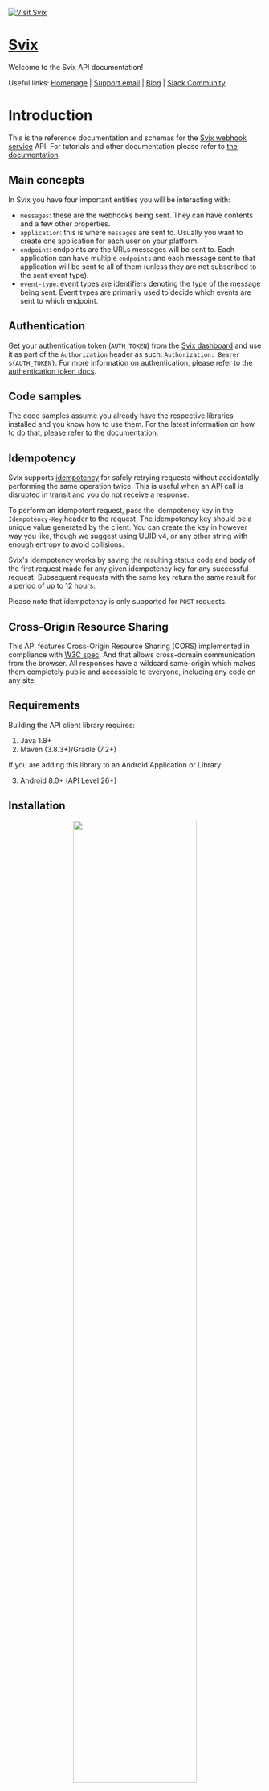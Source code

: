 <div align="left">

[![Visit Svix](./header.png)](https://svix.com)

# [Svix](https://svix.com)

Welcome to the Svix API documentation!

Useful links: [Homepage](https://www.svix.com) | [Support email](mailto:support+docs@svix.com) | [Blog](https://www.svix.com/blog/) | [Slack Community](https://www.svix.com/slack/)

# Introduction

This is the reference documentation and schemas for the [Svix webhook service](https://www.svix.com) API. For tutorials and other documentation please refer to [the documentation](https://docs.svix.com).

## Main concepts

In Svix you have four important entities you will be interacting with:

- `messages`: these are the webhooks being sent. They can have contents and a few other properties.
- `application`: this is where `messages` are sent to. Usually you want to create one application for each user on your platform.
- `endpoint`: endpoints are the URLs messages will be sent to. Each application can have multiple `endpoints` and each message sent to that application will be sent to all of them (unless they are not subscribed to the sent event type).
- `event-type`: event types are identifiers denoting the type of the message being sent. Event types are primarily used to decide which events are sent to which endpoint.


## Authentication

Get your authentication token (`AUTH_TOKEN`) from the [Svix dashboard](https://dashboard.svix.com) and use it as part of the `Authorization` header as such: `Authorization: Bearer ${AUTH_TOKEN}`. For more information on authentication, please refer to the [authentication token docs](https://docs.svix.com/api-keys).




## Code samples

The code samples assume you already have the respective libraries installed and you know how to use them. For the latest information on how to do that, please refer to [the documentation](https://docs.svix.com/).


## Idempotency

Svix supports [idempotency](https://en.wikipedia.org/wiki/Idempotence) for safely retrying requests without accidentally performing the same operation twice. This is useful when an API call is disrupted in transit and you do not receive a response.

To perform an idempotent request, pass the idempotency key in the `Idempotency-Key` header to the request. The idempotency key should be a unique value generated by the client. You can create the key in however way you like, though we suggest using UUID v4, or any other string with enough entropy to avoid collisions.

Svix's idempotency works by saving the resulting status code and body of the first request made for any given idempotency key for any successful request. Subsequent requests with the same key return the same result for a period of up to 12 hours.

Please note that idempotency is only supported for `POST` requests.


## Cross-Origin Resource Sharing

This API features Cross-Origin Resource Sharing (CORS) implemented in compliance with [W3C spec](https://www.w3.org/TR/cors/). And that allows cross-domain communication from the browser. All responses have a wildcard same-origin which makes them completely public and accessible to everyone, including any code on any site.


</div>

## Requirements

Building the API client library requires:

1. Java 1.8+
2. Maven (3.8.3+)/Gradle (7.2+)

If you are adding this library to an Android Application or Library:

3. Android 8.0+ (API Level 26+)

## Installation<a id="installation"></a>
<div align="center">
  <a href="https://konfigthis.com/sdk-sign-up?company=Svix&language=Java">
    <img src="https://raw.githubusercontent.com/konfig-dev/brand-assets/HEAD/cta-images/java-cta.png" width="70%">
  </a>
</div>

### Maven users

Add this dependency to your project's POM:

```xml
<dependency>
  <groupId>com.konfigthis</groupId>
  <artifactId>svix-java-sdk</artifactId>
  <version>1.20.0</version>
  <scope>compile</scope>
</dependency>
```

### Gradle users

Add this dependency to your `build.gradle`:

```groovy
// build.gradle
repositories {
  mavenCentral()
}

dependencies {
   implementation "com.konfigthis:svix-java-sdk:1.20.0"
}
```

### Android users

Make sure your `build.gradle` file as a `minSdk` version of at least 26:
```groovy
// build.gradle
android {
    defaultConfig {
        minSdk 26
    }
}
```

Also make sure your library or application has internet permissions in your `AndroidManifest.xml`:

```xml
<!--AndroidManifest.xml-->
<?xml version="1.0" encoding="utf-8"?>
<manifest xmlns:android="http://schemas.android.com/apk/res/android"
    xmlns:tools="http://schemas.android.com/tools">
    <uses-permission android:name="android.permission.INTERNET"/>
</manifest>
```

### Others

At first generate the JAR by executing:

```shell
mvn clean package
```

Then manually install the following JARs:

* `target/svix-java-sdk-1.20.0.jar`
* `target/lib/*.jar`

## Getting Started

Please follow the [installation](#installation) instruction and execute the following Java code:

```java
import com.konfigthis.client.ApiClient;
import com.konfigthis.client.ApiException;
import com.konfigthis.client.ApiResponse;
import com.konfigthis.client.Svix;
import com.konfigthis.client.Configuration;
import com.konfigthis.client.auth.*;
import com.konfigthis.client.model.*;
import com.konfigthis.client.api.ApplicationApi;
import java.util.List;
import java.util.Map;
import java.util.UUID;

public class Example {
  public static void main(String[] args) {
    Configuration configuration = new Configuration();
    configuration.host = "https://api.eu.svix.com";
    
    // Configure HTTP bearer authorization: HTTPBearer
    configuration.token = "BEARER TOKEN";
    Svix client = new Svix(configuration);
    String name = "name_example";
    Integer rateLimit = 56;
    String uid = "uid_example"; // Optional unique identifier for the application
    Map<String, String> metadata = new HashMap();
    Boolean getIfExists = false; // Get an existing application, or create a new one if doesn't exist. It's two separate functions in the libs.
    String idempotencyKey = "idempotencyKey_example"; // The request's idempotency key
    try {
      ApplicationOut result = client
              .application
              .createNewApplication(name)
              .rateLimit(rateLimit)
              .uid(uid)
              .metadata(metadata)
              .getIfExists(getIfExists)
              .idempotencyKey(idempotencyKey)
              .execute();
      System.out.println(result);
      System.out.println(result.getUid());
      System.out.println(result.getName());
      System.out.println(result.getRateLimit());
      System.out.println(result.getId());
      System.out.println(result.getCreatedAt());
      System.out.println(result.getUpdatedAt());
      System.out.println(result.getMetadata());
    } catch (ApiException e) {
      System.err.println("Exception when calling ApplicationApi#createNewApplication");
      System.err.println("Status code: " + e.getStatusCode());
      System.err.println("Reason: " + e.getResponseBody());
      System.err.println("Response headers: " + e.getResponseHeaders());
      e.printStackTrace();
    }

    // Use .executeWithHttpInfo() to retrieve HTTP Status Code, Headers and Request
    try {
      ApiResponse<ApplicationOut> response = client
              .application
              .createNewApplication(name)
              .rateLimit(rateLimit)
              .uid(uid)
              .metadata(metadata)
              .getIfExists(getIfExists)
              .idempotencyKey(idempotencyKey)
              .executeWithHttpInfo();
      System.out.println(response.getResponseBody());
      System.out.println(response.getResponseHeaders());
      System.out.println(response.getStatusCode());
      System.out.println(response.getRoundTripTime());
      System.out.println(response.getRequest());
    } catch (ApiException e) {
      System.err.println("Exception when calling ApplicationApi#createNewApplication");
      System.err.println("Status code: " + e.getStatusCode());
      System.err.println("Reason: " + e.getResponseBody());
      System.err.println("Response headers: " + e.getResponseHeaders());
      e.printStackTrace();
    }
  }
}

```

## Documentation for API Endpoints

All URIs are relative to *https://api.eu.svix.com*

Class | Method | HTTP request | Description
------------ | ------------- | ------------- | -------------
*ApplicationApi* | [**createNewApplication**](docs/ApplicationApi.md#createNewApplication) | **POST** /api/v1/app | Create Application
*ApplicationApi* | [**getById**](docs/ApplicationApi.md#getById) | **GET** /api/v1/app/{app_id} | Get Application
*ApplicationApi* | [**listAll**](docs/ApplicationApi.md#listAll) | **GET** /api/v1/app | List Applications
*ApplicationApi* | [**partiallyUpdate**](docs/ApplicationApi.md#partiallyUpdate) | **PATCH** /api/v1/app/{app_id} | Patch Application
*ApplicationApi* | [**removeApp**](docs/ApplicationApi.md#removeApp) | **DELETE** /api/v1/app/{app_id} | Delete Application
*ApplicationApi* | [**updateApp**](docs/ApplicationApi.md#updateApp) | **PUT** /api/v1/app/{app_id} | Update Application
*AuthenticationApi* | [**expireAppTokens**](docs/AuthenticationApi.md#expireAppTokens) | **POST** /api/v1/auth/app/{app_id}/expire-all | Expire All
*AuthenticationApi* | [**generateMagicLink**](docs/AuthenticationApi.md#generateMagicLink) | **POST** /api/v1/auth/dashboard-access/{app_id} | Dashboard Access
*AuthenticationApi* | [**obtainMagicLinkAndCode**](docs/AuthenticationApi.md#obtainMagicLinkAndCode) | **POST** /api/v1/auth/app-portal-access/{app_id} | Get Consumer App Portal Access
*AuthenticationApi* | [**revokeToken**](docs/AuthenticationApi.md#revokeToken) | **POST** /api/v1/auth/logout | Logout
*BackgroundTasksApi* | [**getTaskById**](docs/BackgroundTasksApi.md#getTaskById) | **GET** /api/v1/background-task/{task_id} | Get Background Task
*BackgroundTasksApi* | [**listRecentTasks**](docs/BackgroundTasksApi.md#listRecentTasks) | **GET** /api/v1/background-task | List Background Tasks
*EndpointApi* | [**createNew**](docs/EndpointApi.md#createNew) | **POST** /api/v1/app/{app_id}/endpoint | Create Endpoint
*EndpointApi* | [**getEndpoint**](docs/EndpointApi.md#getEndpoint) | **GET** /api/v1/app/{app_id}/endpoint/{endpoint_id} | Get Endpoint
*EndpointApi* | [**getHeaders**](docs/EndpointApi.md#getHeaders) | **GET** /api/v1/app/{app_id}/endpoint/{endpoint_id}/headers | Get Endpoint Headers
*EndpointApi* | [**getSecret**](docs/EndpointApi.md#getSecret) | **GET** /api/v1/app/{app_id}/endpoint/{endpoint_id}/secret | Get Endpoint Secret
*EndpointApi* | [**getStats**](docs/EndpointApi.md#getStats) | **GET** /api/v1/app/{app_id}/endpoint/{endpoint_id}/stats | Endpoint Stats
*EndpointApi* | [**getTransformationCode**](docs/EndpointApi.md#getTransformationCode) | **GET** /api/v1/app/{app_id}/endpoint/{endpoint_id}/transformation | Get Endpoint Transformation
*EndpointApi* | [**listEndpoints**](docs/EndpointApi.md#listEndpoints) | **GET** /api/v1/app/{app_id}/endpoint | List Endpoints
*EndpointApi* | [**partiallySetHeaders**](docs/EndpointApi.md#partiallySetHeaders) | **PATCH** /api/v1/app/{app_id}/endpoint/{endpoint_id}/headers | Patch Endpoint Headers
*EndpointApi* | [**partiallyUpdate**](docs/EndpointApi.md#partiallyUpdate) | **PATCH** /api/v1/app/{app_id}/endpoint/{endpoint_id} | Patch Endpoint
*EndpointApi* | [**remove**](docs/EndpointApi.md#remove) | **DELETE** /api/v1/app/{app_id}/endpoint/{endpoint_id} | Delete Endpoint
*EndpointApi* | [**replayMissingWebhooks**](docs/EndpointApi.md#replayMissingWebhooks) | **POST** /api/v1/app/{app_id}/endpoint/{endpoint_id}/replay-missing | Replay Missing Webhooks
*EndpointApi* | [**resendFailedWebhooks**](docs/EndpointApi.md#resendFailedWebhooks) | **POST** /api/v1/app/{app_id}/endpoint/{endpoint_id}/recover | Recover Failed Webhooks
*EndpointApi* | [**rotateSecret**](docs/EndpointApi.md#rotateSecret) | **POST** /api/v1/app/{app_id}/endpoint/{endpoint_id}/secret/rotate | Rotate Endpoint Secret
*EndpointApi* | [**sendExampleMessage**](docs/EndpointApi.md#sendExampleMessage) | **POST** /api/v1/app/{app_id}/endpoint/{endpoint_id}/send-example | Send Event Type Example Message
*EndpointApi* | [**setTransformationCode**](docs/EndpointApi.md#setTransformationCode) | **PATCH** /api/v1/app/{app_id}/endpoint/{endpoint_id}/transformation | Set Endpoint Transformation
*EndpointApi* | [**updateEndpoint**](docs/EndpointApi.md#updateEndpoint) | **PUT** /api/v1/app/{app_id}/endpoint/{endpoint_id} | Update Endpoint
*EndpointApi* | [**updateHeaders**](docs/EndpointApi.md#updateHeaders) | **PUT** /api/v1/app/{app_id}/endpoint/{endpoint_id}/headers | Update Endpoint Headers
*EventTypeApi* | [**archiveType**](docs/EventTypeApi.md#archiveType) | **DELETE** /api/v1/event-type/{event_type_name} | Delete Event Type
*EventTypeApi* | [**createOrUpdate**](docs/EventTypeApi.md#createOrUpdate) | **POST** /api/v1/event-type | Create Event Type
*EventTypeApi* | [**getByName**](docs/EventTypeApi.md#getByName) | **GET** /api/v1/event-type/{event_type_name} | Get Event Type
*EventTypeApi* | [**getList**](docs/EventTypeApi.md#getList) | **GET** /api/v1/event-type | List Event Types
*EventTypeApi* | [**importFromOpenapi**](docs/EventTypeApi.md#importFromOpenapi) | **POST** /api/v1/event-type/import/openapi | Event Type Import From Openapi
*EventTypeApi* | [**partiallyUpdateType**](docs/EventTypeApi.md#partiallyUpdateType) | **PATCH** /api/v1/event-type/{event_type_name} | Patch Event Type
*EventTypeApi* | [**updateType**](docs/EventTypeApi.md#updateType) | **PUT** /api/v1/event-type/{event_type_name} | Update Event Type
*HealthApi* | [**checkServerStatus**](docs/HealthApi.md#checkServerStatus) | **GET** /api/v1/health | Health
*IntegrationApi* | [**createNewIntegration**](docs/IntegrationApi.md#createNewIntegration) | **POST** /api/v1/app/{app_id}/integration | Create Integration
*IntegrationApi* | [**deleteById**](docs/IntegrationApi.md#deleteById) | **DELETE** /api/v1/app/{app_id}/integration/{integ_id} | Delete Integration
*IntegrationApi* | [**getById**](docs/IntegrationApi.md#getById) | **GET** /api/v1/app/{app_id}/integration/{integ_id} | Get Integration
*IntegrationApi* | [**getKey**](docs/IntegrationApi.md#getKey) | **GET** /api/v1/app/{app_id}/integration/{integ_id}/key | Get Integration Key
*IntegrationApi* | [**listIntegrations**](docs/IntegrationApi.md#listIntegrations) | **GET** /api/v1/app/{app_id}/integration | List Integrations
*IntegrationApi* | [**rotateIntegrationKey**](docs/IntegrationApi.md#rotateIntegrationKey) | **POST** /api/v1/app/{app_id}/integration/{integ_id}/key/rotate | Rotate Integration Key
*IntegrationApi* | [**updateIntegration**](docs/IntegrationApi.md#updateIntegration) | **PUT** /api/v1/app/{app_id}/integration/{integ_id} | Update Integration
*MessageApi* | [**createNew**](docs/MessageApi.md#createNew) | **POST** /api/v1/app/{app_id}/msg | Create Message
*MessageApi* | [**deletePayload**](docs/MessageApi.md#deletePayload) | **DELETE** /api/v1/app/{app_id}/msg/{msg_id}/content | Delete message payload
*MessageApi* | [**getByIdOrEventId**](docs/MessageApi.md#getByIdOrEventId) | **GET** /api/v1/app/{app_id}/msg/{msg_id} | Get Message
*MessageApi* | [**listAllMessages**](docs/MessageApi.md#listAllMessages) | **GET** /api/v1/app/{app_id}/msg | List Messages
*MessageAttemptApi* | [**deleteResponseBody**](docs/MessageAttemptApi.md#deleteResponseBody) | **DELETE** /api/v1/app/{app_id}/msg/{msg_id}/attempt/{attempt_id}/content | Delete attempt response body
*MessageAttemptApi* | [**getByDestination**](docs/MessageAttemptApi.md#getByDestination) | **GET** /api/v1/app/{app_id}/msg/{msg_id}/attempt/{attempt_id} | Get Attempt
*MessageAttemptApi* | [**listAttemptedDestinations**](docs/MessageAttemptApi.md#listAttemptedDestinations) | **GET** /api/v1/app/{app_id}/msg/{msg_id}/endpoint | List Attempted Destinations
*MessageAttemptApi* | [**listAttemptedMessages**](docs/MessageAttemptApi.md#listAttemptedMessages) | **GET** /api/v1/app/{app_id}/endpoint/{endpoint_id}/msg | List Attempted Messages
*MessageAttemptApi* | [**listByEndpoint**](docs/MessageAttemptApi.md#listByEndpoint) | **GET** /api/v1/app/{app_id}/attempt/endpoint/{endpoint_id} | List Attempts By Endpoint
*MessageAttemptApi* | [**listByEndpointDeprecated**](docs/MessageAttemptApi.md#listByEndpointDeprecated) | **GET** /api/v1/app/{app_id}/msg/{msg_id}/endpoint/{endpoint_id}/attempt | List Attempts For Endpoint
*MessageAttemptApi* | [**listByMsgAttemptedDestinations**](docs/MessageAttemptApi.md#listByMsgAttemptedDestinations) | **GET** /api/v1/app/{app_id}/attempt/msg/{msg_id} | List Attempts By Msg
*MessageAttemptApi* | [**listByMsgAttemptedDestinations_0**](docs/MessageAttemptApi.md#listByMsgAttemptedDestinations_0) | **GET** /api/v1/app/{app_id}/msg/{msg_id}/attempt | List Attempts
*MessageAttemptApi* | [**resendMessageToEndpoint**](docs/MessageAttemptApi.md#resendMessageToEndpoint) | **POST** /api/v1/app/{app_id}/msg/{msg_id}/endpoint/{endpoint_id}/resend | Resend Webhook
*StatisticsApi* | [**calculateEventTypesForAllApps**](docs/StatisticsApi.md#calculateEventTypesForAllApps) | **PUT** /api/v1/stats/usage/event-types | Aggregate Event Types
*StatisticsApi* | [**calculateMessageDestinations**](docs/StatisticsApi.md#calculateMessageDestinations) | **POST** /api/v1/stats/usage/app | Aggregate App Stats


## Documentation for Models

 - [AggregateEventTypesOut](docs/AggregateEventTypesOut.md)
 - [AppPortalAccessIn](docs/AppPortalAccessIn.md)
 - [AppPortalAccessOut](docs/AppPortalAccessOut.md)
 - [AppUsageStatsIn](docs/AppUsageStatsIn.md)
 - [AppUsageStatsOut](docs/AppUsageStatsOut.md)
 - [ApplicationIn](docs/ApplicationIn.md)
 - [ApplicationOut](docs/ApplicationOut.md)
 - [ApplicationPatch](docs/ApplicationPatch.md)
 - [ApplicationTokenExpireIn](docs/ApplicationTokenExpireIn.md)
 - [BackgroundTaskOut](docs/BackgroundTaskOut.md)
 - [BackgroundTaskStatus](docs/BackgroundTaskStatus.md)
 - [BackgroundTaskType](docs/BackgroundTaskType.md)
 - [BorderRadiusConfig](docs/BorderRadiusConfig.md)
 - [BorderRadiusEnum](docs/BorderRadiusEnum.md)
 - [CompletionChoice](docs/CompletionChoice.md)
 - [CompletionMessage](docs/CompletionMessage.md)
 - [CustomColorPalette](docs/CustomColorPalette.md)
 - [CustomThemeOverride](docs/CustomThemeOverride.md)
 - [DashboardAccessOut](docs/DashboardAccessOut.md)
 - [Duration](docs/Duration.md)
 - [EndpointCreatedEvent](docs/EndpointCreatedEvent.md)
 - [EndpointCreatedEventData](docs/EndpointCreatedEventData.md)
 - [EndpointDeletedEvent](docs/EndpointDeletedEvent.md)
 - [EndpointDeletedEventData](docs/EndpointDeletedEventData.md)
 - [EndpointDisabledEvent](docs/EndpointDisabledEvent.md)
 - [EndpointDisabledEventData](docs/EndpointDisabledEventData.md)
 - [EndpointHeadersIn](docs/EndpointHeadersIn.md)
 - [EndpointHeadersOut](docs/EndpointHeadersOut.md)
 - [EndpointHeadersPatchIn](docs/EndpointHeadersPatchIn.md)
 - [EndpointIn](docs/EndpointIn.md)
 - [EndpointMessageOut](docs/EndpointMessageOut.md)
 - [EndpointOut](docs/EndpointOut.md)
 - [EndpointPatch](docs/EndpointPatch.md)
 - [EndpointSecretOut](docs/EndpointSecretOut.md)
 - [EndpointSecretRotateIn](docs/EndpointSecretRotateIn.md)
 - [EndpointStats](docs/EndpointStats.md)
 - [EndpointTransformationIn](docs/EndpointTransformationIn.md)
 - [EndpointTransformationOut](docs/EndpointTransformationOut.md)
 - [EndpointTransformationSimulateIn](docs/EndpointTransformationSimulateIn.md)
 - [EndpointTransformationSimulateOut](docs/EndpointTransformationSimulateOut.md)
 - [EndpointUpdate](docs/EndpointUpdate.md)
 - [EndpointUpdatedEvent](docs/EndpointUpdatedEvent.md)
 - [EndpointUpdatedEventData](docs/EndpointUpdatedEventData.md)
 - [EnvironmentIn](docs/EnvironmentIn.md)
 - [EnvironmentOut](docs/EnvironmentOut.md)
 - [EnvironmentSettingsOut](docs/EnvironmentSettingsOut.md)
 - [EventExampleIn](docs/EventExampleIn.md)
 - [EventTypeImportOpenApiIn](docs/EventTypeImportOpenApiIn.md)
 - [EventTypeImportOpenApiOut](docs/EventTypeImportOpenApiOut.md)
 - [EventTypeImportOpenApiOutData](docs/EventTypeImportOpenApiOutData.md)
 - [EventTypeIn](docs/EventTypeIn.md)
 - [EventTypeOut](docs/EventTypeOut.md)
 - [EventTypePatch](docs/EventTypePatch.md)
 - [EventTypeUpdate](docs/EventTypeUpdate.md)
 - [ExportEventTypeOut](docs/ExportEventTypeOut.md)
 - [FontSizeConfig](docs/FontSizeConfig.md)
 - [GenerateIn](docs/GenerateIn.md)
 - [GenerateOut](docs/GenerateOut.md)
 - [InboundPathParams](docs/InboundPathParams.md)
 - [IntegrationIn](docs/IntegrationIn.md)
 - [IntegrationKeyOut](docs/IntegrationKeyOut.md)
 - [IntegrationOut](docs/IntegrationOut.md)
 - [IntegrationUpdate](docs/IntegrationUpdate.md)
 - [ListResponseApplicationOut](docs/ListResponseApplicationOut.md)
 - [ListResponseBackgroundTaskOut](docs/ListResponseBackgroundTaskOut.md)
 - [ListResponseEndpointMessageOut](docs/ListResponseEndpointMessageOut.md)
 - [ListResponseEndpointOut](docs/ListResponseEndpointOut.md)
 - [ListResponseEventTypeOut](docs/ListResponseEventTypeOut.md)
 - [ListResponseIntegrationOut](docs/ListResponseIntegrationOut.md)
 - [ListResponseMessageAttemptEndpointOut](docs/ListResponseMessageAttemptEndpointOut.md)
 - [ListResponseMessageAttemptOut](docs/ListResponseMessageAttemptOut.md)
 - [ListResponseMessageEndpointOut](docs/ListResponseMessageEndpointOut.md)
 - [ListResponseMessageOut](docs/ListResponseMessageOut.md)
 - [ListResponseTemplateOut](docs/ListResponseTemplateOut.md)
 - [MessageAttemptEndpointOut](docs/MessageAttemptEndpointOut.md)
 - [MessageAttemptExhaustedEvent](docs/MessageAttemptExhaustedEvent.md)
 - [MessageAttemptExhaustedEventData](docs/MessageAttemptExhaustedEventData.md)
 - [MessageAttemptFailedData](docs/MessageAttemptFailedData.md)
 - [MessageAttemptFailingEvent](docs/MessageAttemptFailingEvent.md)
 - [MessageAttemptFailingEventData](docs/MessageAttemptFailingEventData.md)
 - [MessageAttemptHeadersOut](docs/MessageAttemptHeadersOut.md)
 - [MessageAttemptOut](docs/MessageAttemptOut.md)
 - [MessageAttemptRecoveredEvent](docs/MessageAttemptRecoveredEvent.md)
 - [MessageAttemptRecoveredEventData](docs/MessageAttemptRecoveredEventData.md)
 - [MessageAttemptTriggerType](docs/MessageAttemptTriggerType.md)
 - [MessageBroadcastIn](docs/MessageBroadcastIn.md)
 - [MessageBroadcastOut](docs/MessageBroadcastOut.md)
 - [MessageEndpointOut](docs/MessageEndpointOut.md)
 - [MessageIn](docs/MessageIn.md)
 - [MessageOut](docs/MessageOut.md)
 - [MessageRawPayloadOut](docs/MessageRawPayloadOut.md)
 - [MessageStatus](docs/MessageStatus.md)
 - [MessageStreamOut](docs/MessageStreamOut.md)
 - [OauthPayloadIn](docs/OauthPayloadIn.md)
 - [OauthPayloadOut](docs/OauthPayloadOut.md)
 - [OneTimeTokenIn](docs/OneTimeTokenIn.md)
 - [OneTimeTokenOut](docs/OneTimeTokenOut.md)
 - [Ordering](docs/Ordering.md)
 - [RecoverIn](docs/RecoverIn.md)
 - [RecoverOut](docs/RecoverOut.md)
 - [ReplayIn](docs/ReplayIn.md)
 - [ReplayOut](docs/ReplayOut.md)
 - [RetryScheduleInOut](docs/RetryScheduleInOut.md)
 - [RotatedUrlOut](docs/RotatedUrlOut.md)
 - [SettingsIn](docs/SettingsIn.md)
 - [SettingsOut](docs/SettingsOut.md)
 - [StatusCodeClass](docs/StatusCodeClass.md)
 - [TemplateIn](docs/TemplateIn.md)
 - [TemplateOut](docs/TemplateOut.md)
 - [TemplatePatch](docs/TemplatePatch.md)
 - [TemplateUpdate](docs/TemplateUpdate.md)
 - [TransformationHttpMethod](docs/TransformationHttpMethod.md)
 - [TransformationSimulateIn](docs/TransformationSimulateIn.md)
 - [TransformationSimulateOut](docs/TransformationSimulateOut.md)
 - [TransformationTemplateKind](docs/TransformationTemplateKind.md)
 - [ValidationError](docs/ValidationError.md)


## Author
This Java package is automatically generated by [Konfig](https://konfigthis.com)
